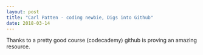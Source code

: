 ```yaml
---
layout: post
title: "Carl Patten - coding newbie, Digs into Github"
date: 2018-03-14
---
```


Thanks to a pretty good course (codecademy) github is proving an amazing resource.
